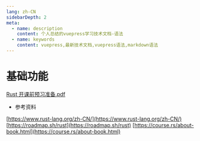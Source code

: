 ```yaml
---
lang: zh-CN
sidebarDepth: 2
meta:
  - name: description
    content: 个人总结的vuepress学习技术文档-语法
  - name: keywords
    content: vuepress,最新技术文档,vuepress语法,markdown语法
---
```


# 基础功能

[Rust 开课前预习准备.pdf](/Rust开课前预习准备.pdf)

- 参考资料

[https://www.rust-lang.org/zh-CN/](https://www.rust-lang.org/zh-CN/)
[https://roadmap.sh/rust](https://roadmap.sh/rust)
[https://course.rs/about-book.html](https://course.rs/about-book.html)

